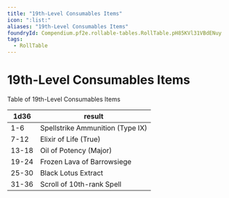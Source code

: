 ```yaml
---
title: "19th-Level Consumables Items"
icon: ":list:"
aliases: "19th-Level Consumables Items"
foundryId: Compendium.pf2e.rollable-tables.RollTable.pH85KVl31VBdENuy
tags:
  - RollTable
---
```


# 19th-Level Consumables Items
<p>Table of 19th-Level Consumables Items</p>

| 1d36 | result |
|------|--------|
| 1-6 | Spellstrike Ammunition (Type IX) |
| 7-12 | Elixir of Life (True) |
| 13-18 | Oil of Potency (Major) |
| 19-24 | Frozen Lava of Barrowsiege |
| 25-30 | Black Lotus Extract |
| 31-36 | Scroll of 10th-rank Spell |
